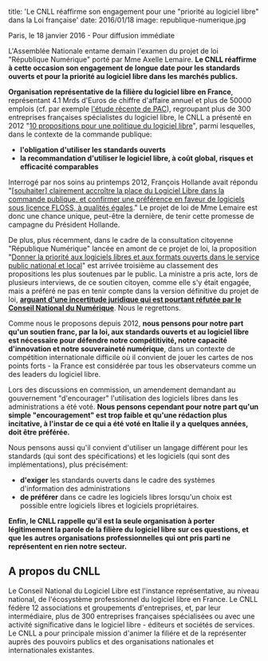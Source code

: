 title: 'Le CNLL réaffirme son engagement pour une "priorité au logiciel libre" dans la Loi française'
date: 2016/01/18
image: republique-numerique.jpg

Paris, le 18 janvier 2016 - Pour diffusion immédiate

L'Assemblée Nationale entame demain l'examen du projet de loi "République Numérique" porté par Mme Axelle Lemaire. **Le CNLL réaffirme à cette occasion son engagement de longue date pour les standards ouverts et pour la priorité au logiciel libre dans les marchés publics.**

**Organisation représentative de la filière du logiciel libre en France**, représentant 4.1 Mrds d'Euros de chiffre d'affaire annuel et plus de 50000 emplois (cf. par exemple [l'étude récente de PAC](http://cnll.fr/static/pdf/pac-logiciels-libres-2015.pdf)), regroupant plus de 300 entreprises françaises spécialistes du logiciel libre, le CNLL a présenté en 2012 "[10 propositions pour une politique du logiciel libre](http://cnll.fr/static/pdf/propositions_cnll_fleurpellerin.pdf)", parmi lesquelles, dans le contexte de la commande publique:

- **l'obligation d'utiliser les standards ouverts**
- **la recommandation d'utiliser le logiciel libre, à coût global, risques et efficacité comparables**

Interrogé par nos soins au printemps 2012, François Hollande avait répondu "[[souhaiter] clairement accroître la place du
Logiciel Libre dans la commande publique, et confirmer une préférence en faveur de logiciels sous licence FLOSS, à qualités égales](http://cnll.fr/static/pdf/cp-positions-floss-ump-ps-3d.pdf)." Le projet de loi de Mme Lemaire est donc une chance unique, peut-être la dernière, de tenir cette promesse de campagne du Président Hollande.

De plus, plus récemment, dans le cadre de la consultation citoyenne "République Numérique" lancée en amont de ce projet de loi, la proposition "[Donner la priorité aux logiciels libres et aux formats ouverts dans le service public national et local](https://www.republique-numerique.fr/projects/projet-de-loi-numerique/consultation/consultation/opinions/section-3-loyaute-des-plateformes/donner-la-priorite-aux-logiciels-libres-et-aux-formats-ouverts-dans-le-service-public-national-et-local)" est arrivée troisième au classement des propositions les plus soutenues par le public. La ministre a pris acte, lors de plusieurs interviews, de ce soutien citoyen, comme elle s'y était engagée, mais a préféré ne pas en tenir compte dans la version définitive du projet de loi, **[arguant d'une incertitude juridique qui est pourtant réfutée par le Conseil National du Numérique](http://www.cnnumerique.fr/wp-content/uploads/2015/11/CNNum_Fiche_Logiciel-libre.pdf)**. Nous le regrettons.

Comme nous le proposons depuis 2012, **nous pensons pour notre part qu'un soutien franc, par la loi, aux standards ouverts et au logiciel libre est nécessaire pour défendre notre compétitivité, notre capacité d'innovation et notre souveraineté numérique**, dans un contexte de compétition internationale difficile où il convient de jouer les cartes de nos points forts - la France est considérée par tous les observateurs comme un des leaders du logiciel libre.

Lors des discussions en commission, un amendement demandant au gouvernement "d'encourager" l'utilisation des logiciels libres dans les administrations a été voté. **Nous pensons cependant pour notre part qu'un simple "encouragement" est trop faible et qu'une rédaction plus incitative, à l'instar de ce qui a été voté en Italie il y a quelques années, doit être préférée.**

Nous pensons aussi qu'il convient d'utiliser un langage différent pour les standards (qui sont des spécifications) et les logiciels (qui sont des implémentations), plus précisément:

- **d'exiger** les standards ouverts dans le cadre des systèmes d'information des administrations
- **de préférer** dans ce cadre les logiciels libres lorsqu'un choix est possible entre logiciels libres et logiciels propriétaires.

**Enfin, le CNLL rappelle qu'il est la seule organisation à porter légitimement la parole de la filière du logiciel libre sur ces questions, et que les autres organisations professionnelles qui ont pris parti ne représentent en rien notre secteur.**


## A propos du CNLL

Le Conseil National du Logiciel Libre est l'instance représentative, au niveau national, de l'écosystème professionnel du logiciel libre en France. Le CNLL fédère 12 associations et groupements d'entreprises, et, par leur intermédiaire, plus de 300 entreprises françaises spécialisées ou avec une activité significative dans le logiciel libre - éditeurs et sociétés de services. Le CNLL a pour principale mission d'animer la filiére et de la représenter auprès des pouvoirs publics et des organisations nationales et internationales existantes.

